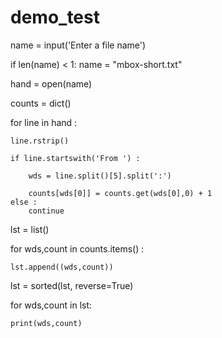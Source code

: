 # demo_test
name = input('Enter a file name')

if len(name) < 1: name = "mbox-short.txt"

hand = open(name)

counts = dict()

for line in hand :

    line.rstrip()
    
    if line.startswith('From ') :
    
        wds = line.split()[5].split(':')
        
        counts[wds[0]] = counts.get(wds[0],0) + 1
    else :
        continue
        
lst = list()       

for wds,count in counts.items() :

    lst.append((wds,count))
    
lst = sorted(lst, reverse=True)

for wds,count in lst:

    print(wds,count)
       
